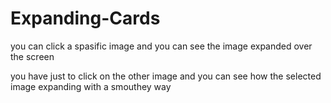 # Expanding-Cards

you can click a spasific image and you can see the image expanded over the screen 

you have just to click on the other image and you can see how the selected image expanding with a smouthey way